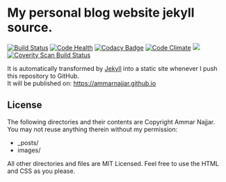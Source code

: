 # My personal blog website jekyll source.

[![Build Status](https://travis-ci.org/ammarnajjar/ammarnajjar.github.io.svg?branch=tests)](https://travis-ci.org/ammarnajjar/ammarnajjar.github.io)
[![Code Health](https://landscape.io/github/ammarnajjar/ammarnajjar.github.io/master/landscape.svg?style=flat)](https://landscape.io/github/ammarnajjar/ammarnajjar.github.io/master)
[![Codacy Badge](https://api.codacy.com/project/badge/Grade/5caac2f4b7fc47d1be61b7559d84a718)](https://www.codacy.com/app/ammarnajjar/ammarnajjar.github.io?utm_source=github.com&amp;utm_medium=referral&amp;utm_content=ammarnajjar/ammarnajjar.github.io&amp;utm_campaign=Badge_Grade)
[![Code Climate](https://codeclimate.com/github/ammarnajjar/ammarnajjar.github.io/badges/gpa.svg)](https://codeclimate.com/github/ammarnajjar/ammarnajjar.github.io)
<a href="https://codeclimate.com/github/ammarnajjar/ammarnajjar.github.io"><img src="https://codeclimate.com/github/ammarnajjar/ammarnajjar.github.io/badges/issue_count.svg" /></a><!-- <a href="https://codeclimate.com/github/ammarnajjar/ammarnajjar.github.io/coverage"><img src="https://codeclimate.com/github/ammarnajjar/ammarnajjar.github.io/badges/coverage.svg" /></a> -->
<a href="https://scan.coverity.com/projects/ammarnajjar-ammarnajjar-github-io">
  <img alt="Coverity Scan Build Status"
       src="https://scan.coverity.com/projects/13460/badge.svg"/>
</a>

It is automatically transformed by [Jekyll](https://jekyllrb.com/) into a static site whenever I push this repository to GitHub.  
It will be published on: https://ammarnajjar.github.io

## License
The following directories and their contents are Copyright Ammar Najjar. You may not reuse anything therein without my permission:
- \_posts/
- images/

All other directories and files are MIT Licensed. Feel free to use the HTML and CSS as you please. 
